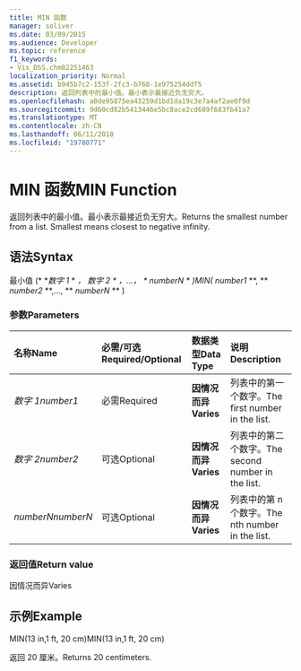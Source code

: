 ```yaml
---
title: MIN 函数
manager: soliver
ms.date: 03/09/2015
ms.audience: Developer
ms.topic: reference
f1_keywords:
- Vis_DSS.chm82251463
localization_priority: Normal
ms.assetid: b945b7c2-153f-2fc3-b768-1e975254ddf5
description: 返回列表中的最小值。最小表示最接近负无穷大。
ms.openlocfilehash: a0de95875ea43259d1bd1da19c3e7a4af2ae0f9d
ms.sourcegitcommit: 9d60cd82b5413446e5bc8ace2cd689f683fb41a7
ms.translationtype: MT
ms.contentlocale: zh-CN
ms.lasthandoff: 06/11/2018
ms.locfileid: "19780771"
---
```

# <a name="min-function"></a><span data-ttu-id="aa180-104">MIN 函数</span><span class="sxs-lookup"><span data-stu-id="aa180-104">MIN Function</span></span>

<span data-ttu-id="aa180-p102">返回列表中的最小值。最小表示最接近负无穷大。</span><span class="sxs-lookup"><span data-stu-id="aa180-p102">Returns the smallest number from a list. Smallest means closest to negative infinity.</span></span>
  
## <a name="syntax"></a><span data-ttu-id="aa180-107">语法</span><span class="sxs-lookup"><span data-stu-id="aa180-107">Syntax</span></span>

<span data-ttu-id="aa180-108">最小值 (* **数字 1* * *，* **数字 2* * *，...，* * *numberN* * *)</span><span class="sxs-lookup"><span data-stu-id="aa180-108">MIN(** *number1* **, ** *number2* **,..., ** *numberN* ** )</span></span> 
  
### <a name="parameters"></a><span data-ttu-id="aa180-109">参数</span><span class="sxs-lookup"><span data-stu-id="aa180-109">Parameters</span></span>

|<span data-ttu-id="aa180-110">**名称**</span><span class="sxs-lookup"><span data-stu-id="aa180-110">**Name**</span></span>|<span data-ttu-id="aa180-111">**必需/可选**</span><span class="sxs-lookup"><span data-stu-id="aa180-111">**Required/Optional**</span></span>|<span data-ttu-id="aa180-112">**数据类型**</span><span class="sxs-lookup"><span data-stu-id="aa180-112">**Data Type**</span></span>|<span data-ttu-id="aa180-113">**说明**</span><span class="sxs-lookup"><span data-stu-id="aa180-113">**Description**</span></span>|
|:-----|:-----|:-----|:-----|
| <span data-ttu-id="aa180-114">_数字 1_</span><span class="sxs-lookup"><span data-stu-id="aa180-114">_number1_</span></span> <br/> |<span data-ttu-id="aa180-115">必需</span><span class="sxs-lookup"><span data-stu-id="aa180-115">Required</span></span>  <br/> |<span data-ttu-id="aa180-116">**因情况而异**</span><span class="sxs-lookup"><span data-stu-id="aa180-116">**Varies**</span></span> <br/> |<span data-ttu-id="aa180-117">列表中的第一个数字。</span><span class="sxs-lookup"><span data-stu-id="aa180-117">The first number in the list.</span></span>  <br/> |
| <span data-ttu-id="aa180-118">_数字 2_</span><span class="sxs-lookup"><span data-stu-id="aa180-118">_number2_</span></span> <br/> |<span data-ttu-id="aa180-119">可选</span><span class="sxs-lookup"><span data-stu-id="aa180-119">Optional</span></span>  <br/> |<span data-ttu-id="aa180-120">**因情况而异**</span><span class="sxs-lookup"><span data-stu-id="aa180-120">**Varies**</span></span> <br/> | <span data-ttu-id="aa180-121">列表中的第二个数字。</span><span class="sxs-lookup"><span data-stu-id="aa180-121">The second number in the list.</span></span>  <br/> |
| <span data-ttu-id="aa180-122">_numberN_</span><span class="sxs-lookup"><span data-stu-id="aa180-122">_numberN_</span></span> <br/> |<span data-ttu-id="aa180-123">可选</span><span class="sxs-lookup"><span data-stu-id="aa180-123">Optional</span></span>  <br/> |<span data-ttu-id="aa180-124">**因情况而异**</span><span class="sxs-lookup"><span data-stu-id="aa180-124">**Varies**</span></span> <br/> |<span data-ttu-id="aa180-125">列表中的第 n 个数字。</span><span class="sxs-lookup"><span data-stu-id="aa180-125">The nth number in the list.</span></span>  <br/> |
   
### <a name="return-value"></a><span data-ttu-id="aa180-126">返回值</span><span class="sxs-lookup"><span data-stu-id="aa180-126">Return value</span></span>

<span data-ttu-id="aa180-127">因情况而异</span><span class="sxs-lookup"><span data-stu-id="aa180-127">Varies</span></span>
  
## <a name="example"></a><span data-ttu-id="aa180-128">示例</span><span class="sxs-lookup"><span data-stu-id="aa180-128">Example</span></span>

<span data-ttu-id="aa180-129">MIN(13 in,1 ft, 20 cm)</span><span class="sxs-lookup"><span data-stu-id="aa180-129">MIN(13 in,1 ft, 20 cm)</span></span> 
  
<span data-ttu-id="aa180-130">返回 20 厘米。</span><span class="sxs-lookup"><span data-stu-id="aa180-130">Returns 20 centimeters.</span></span> 
  

